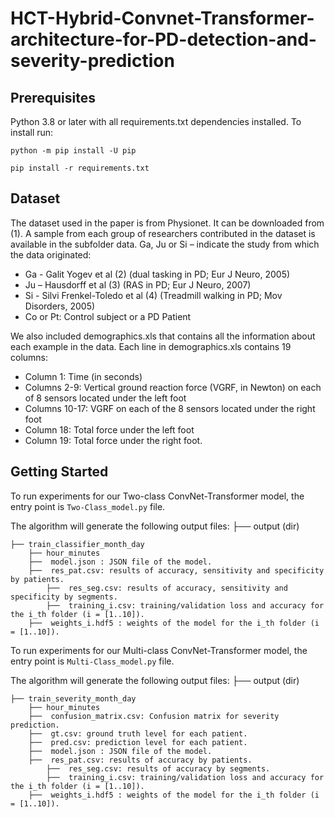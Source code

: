 # HCT-Hybrid-Convnet-Transformer-architecture-for-PD-detection-and-severity-prediction

## Prerequisites
Python 3.8 or later with all requirements.txt dependencies installed. To install run:


`python -m pip install -U pip`

`pip install -r requirements.txt`


## Dataset
The dataset used in the paper is from Physionet. It can be downloaded from (1). A sample from each group of researchers contributed in the dataset is available in the subfolder data. 
Ga, Ju or Si – indicate the study from which the data originated:
* Ga - Galit Yogev et al (2) (dual tasking in PD; Eur J Neuro, 2005)
* Ju – Hausdorff et al (3) (RAS in PD; Eur J Neuro, 2007)
* Si - Silvi Frenkel-Toledo et al (4) (Treadmill walking in PD; Mov Disorders, 2005)
* Co or Pt: Control subject or a PD Patient

We also included demographics.xls that contains all the information about each example in the data.
Each line in demographics.xls contains 19 columns:

* Column      1:   Time (in seconds)
* Columns   2-9:   Vertical ground reaction force (VGRF, in Newton) on each of 8
	  	  sensors located under the left foot
* Columns 10-17:   VGRF on each of the 8 sensors located under the right foot
* Column     18:   Total force under the left foot
* Column     19:   Total force under the right foot.

## Getting Started
To run experiments for our Two-class ConvNet-Transformer model, the entry point is `Two-Class_model.py` file.

The algorithm will generate the following output files:
├── output (dir)

    ├── train_classifier_month_day   
        ├── hour_minutes
	    ├──  model.json : JSON file of the model.               
	    ├──  res_pat.csv: results of accuracy, sensitivity and specificity by patients.
            ├──  res_seg.csv: results of accuracy, sensitivity and specificity by segments.	                
            ├──  training_i.csv: training/validation loss and accuracy for the i_th folder (i = [1..10]).   
	    ├──  weights_i.hdf5 : weights of the model for the i_th folder (i = [1..10]).   


To run experiments for our Multi-class ConvNet-Transformer model, the entry point is `Multi-Class_model.py` file.

The algorithm will generate the following output files:
├── output (dir)

    ├── train_severity_month_day   
        ├── hour_minutes
	    ├──  confusion_matrix.csv: Confusion matrix for severity prediction.
	    ├──  gt.csv: ground truth level for each patient.
	    ├──  pred.csv: prediction level for each patient.
	    ├──  model.json : JSON file of the model.               
	    ├──  res_pat.csv: results of accuracy by patients.
            ├──  res_seg.csv: results of accuracy by segments.	                
            ├──  training_i.csv: training/validation loss and accuracy for the i_th folder (i = [1..10]).   
	    ├──  weights_i.hdf5 : weights of the model for the i_th folder (i = [1..10]).   
	    

